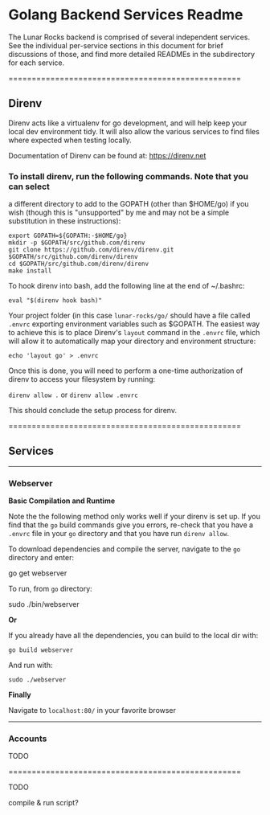 # Golang Backend Services Readme

The Lunar Rocks backend is comprised of several independent services. See the
individual per-service sections in this document for brief discussions of
those, and find more detailed READMEs in the subdirectory for each service.

==================================================

## Direnv

Direnv acts like a virtualenv for go development, and will help keep your local
dev environment tidy. It will also allow the various services to find files
where expected when testing locally.

Documentation of Direnv can be found at: https://direnv.net

### To install direnv, run the following commands. Note that you can select
a different directory to add to the GOPATH (other than $HOME/go) if you wish
(though this is "unsupported" by me and may not be a simple substitution in
these instructions):

```
export GOPATH=${GOPATH:-$HOME/go}
mkdir -p $GOPATH/src/github.com/direnv
git clone https://github.com/direnv/direnv.git $GOPATH/src/github.com/direnv/direnv
cd $GOPATH/src/github.com/direnv/direnv
make install
```

To hook direnv into bash, add the following line at the end of ~/.bashrc:

`eval "$(direnv hook bash)"`

Your project folder (in this case `lunar-rocks/go/` should have a file called
`.envrc` exporting environment variables such as $GOPATH. The easiest way to
achieve this is to place Direnv's `layout` command in the `.envrc` file, which
will allow it to automatically map your directory and environment structure:

`echo 'layout go' > .envrc`

Once this is done, you will need to perform a one-time authorization of direnv
to access your filesystem by running:

`direnv allow .` or `direnv allow .envrc`

This should conclude the setup process for direnv.

==================================================

## Services

---

### Webserver

__Basic Compilation and Runtime__

Note the the following method only works well if your direnv is set up. If
you find that the `go` build commands give you errors, re-check that you have
a `.envrc` file in your `go` directory and that you have run `direnv allow`.

To download dependencies and compile the server, navigate to the `go` directory and enter:

go get webserver

To run, from `go` directory:

sudo ./bin/webserver

__Or__

If you already have all the dependencies, you can build to the local dir with:

`go build webserver`

And run with:

`sudo ./webserver`

__Finally__

Navigate to `localhost:80/` in your favorite browser

---

### Accounts

TODO

==================================================

TODO

compile & run script?
